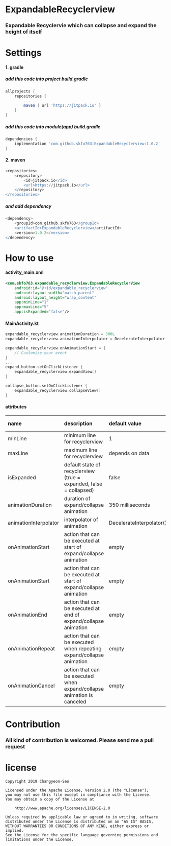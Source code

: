 # ExpandableRecyclerview
### Expandable Recyclervie which can collapse and expand the height of itself


# Settings
#### 1. gradle
##### add this code into project build.gradle
~~~groovy
allprojects {
    repositories {
   		...
   		maven { url 'https://jitpack.io' }
   	}
}
~~~

##### add this code into module(app) build.gradle
~~~groovy
dependencies {
    implementation 'com.github.skfo763:ExpandableRecyclerview:1.0.2'
}
~~~

#### 2. maven
~~~groovy
<repositories>
	<repository>
	    <id>jitpack.io</id>
        <url>https://jitpack.io</url>
	</repository>
</repositories>
~~~
##### and add dependency
~~~groovy
<dependency>	   
	<groupId>com.github.skfo763</groupId>
    <artifactId>ExpandableRecyclerview</artifactId>
	<version>1.0.2</version>
</dependency>
~~~


# How to use
#### activity_main.xml
~~~xml
<com.skfo763.expandable_recyclerview.ExpandableRecyclerView
    android:id="@+id/expandable_recyclerview"        
    android:layout_width="match_parent"
    android:layout_height="wrap_content" 
    app:minLine="1"
    app:maxLine="5"
    app:isExpanded="false"/>
 ~~~
 
 
#### MainActivity.kt
~~~kotlin
expandable_recyclerview.animationDuration = 300L
expandable_recyclerview.animationInterpolator = DecelerateInterpolator()

expandable_recyclerview.onAnimationStart = {
    // Customize your event
}
...
expand_button.setOnClickListener {
    expandable_recyclerview.expandView()
}

collapse_button.setOnClickListener {
    expandable_recyclerview.collapseView()
}
~~~

#### attributes
| name | description | default value | available on xml |
|:---------|:-------------------------|:-------|:----------|
| minLine | minimum line for recyclerview | 1 | true |
| maxLine | maximum line for recyclerview | depends on data | true |
| isExpanded | default state of recyclerview (true = expanded, false = collapsed) | false | true |
| animationDuration | duration of expand/collapse animation | 350 milliseconds | false |
| animationInterpolator | interpolator of animation | DecelerateInterpolator() | false |
| onAnimationStart | action that can be executed at start of expand/collapse animation | empty | false | 
| onAnimationStart | action that can be executed at start of expand/collapse animation | empty | false | 
| onAnimationEnd | action that can be executed at end of expand/collapse animation | empty | false | 
| onAnimationRepeat | action that can be executed when repeating expand/collapse animation | empty | false | 
| onAnimationCancel | action that can be executed when expand/collapse animation is canceled | empty | false | 

# Contribution
### All kind of contribution is welcomed. Please send me a pull request


# license
~~~
Copyright 2019 Changyeon-Seo

Licensed under the Apache License, Version 2.0 (the "License");
you may not use this file except in compliance with the License.
You may obtain a copy of the License at

    http://www.apache.org/licenses/LICENSE-2.0

Unless required by applicable law or agreed to in writing, software
distributed under the License is distributed on an "AS IS" BASIS,
WITHOUT WARRANTIES OR CONDITIONS OF ANY KIND, either express or implied.
See the License for the specific language governing permissions and
limitations under the License.
~~~
